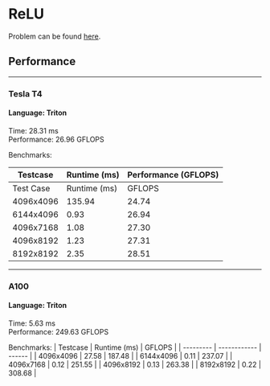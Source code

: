 # ReLU

Problem can be found [here](https://tensara.org/problems/relu).

## Performance

---
### Tesla T4

#### Language: Triton
Time: 28.31 ms\
Performance: 26.96 GFLOPS

Benchmarks:

| Testcase  | Runtime (ms) | Performance (GFLOPS) |
| --------- | ------------ | -------------------- |
| Test Case | Runtime (ms) | GFLOPS               |
| 4096x4096 | 135.94       | 24.74                |
| 6144x4096 | 0.93         | 26.94                |
| 4096x7168 | 1.08         | 27.30                |
| 4096x8192 | 1.23         | 27.31                |
| 8192x8192 | 2.35         | 28.51                |
---
### A100

#### Language: Triton
Time: 5.63 ms\
Performance: 249.63 GFLOPS

Benchmarks:
| Testcase  | Runtime (ms) | GFLOPS |
| --------- | ------------ | ------ |
| 4096x4096 | 27.58        | 187.48 |
| 6144x4096 | 0.11         | 237.07 |
| 4096x7168 | 0.12         | 251.55 |
| 4096x8192 | 0.13         | 263.38 |
| 8192x8192 | 0.22         | 308.68 |
